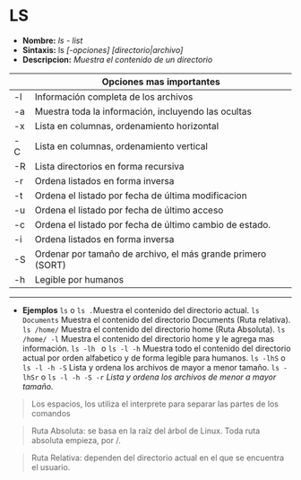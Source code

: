 # LS
* **Nombre:** _ls - list_
* **Sintaxis:** ls _[-opciones]_ _[directorio|archivo]_
* **Descripcion:** _Muestra el contenido de un directorio_

||Opciones mas importantes| 
| --------- | --------- |
| -l|Información completa de los archivos| 
| -a|Muestra toda la información, incluyendo las ocultas|
| -x|Lista en columnas, ordenamiento horizontal|
| -C|Lista en columnas, ordenamiento vertical|
| -R|Lista directorios en forma recursiva|
| -r|Ordena listados en forma inversa|
| -t|Ordena el listado por fecha de última modificacion|
| -u|Ordena el listado por fecha de último acceso|
| -c|Ordena el listado por fecha de último cambio de estado.|
| -i|Ordena listados en forma inversa|
| -S|Ordenar por tamaño de archivo, el más grande primero (SORT)|
| -h|Legible por humanos|
***
* **Ejemplos**
```ls``` o ```ls .```Muestra el contenido del directorio actual.
```ls Documents``` Muestra el contenido del directorio Documents (Ruta relativa).
```ls /home/``` Muestra el contenido del directorio home (Ruta Absoluta).
```ls /home/ -l``` Muestra el contenido del directorio home y le agrega mas información.
```ls -lh ``` o ```ls -l -h``` Muestra todo el contenido del directorio actual por orden alfabetico y de forma legible para humanos.
```ls -lhS``` o ```ls -l -h -S``` Lista y ordena los archivos de mayor a menor tamaño.
```ls -lhSr``` o ```ls -l -h -S -r``` _Lista y ordena los archivos de menor a mayor tamaño._

>Los espacios, los utiliza el interprete para separar las partes de los comandos

>Ruta Absoluta: se basa en la raíz del árbol de Linux. Toda ruta absoluta empieza, por /.

>Ruta Relativa: dependen del directorio actual en el que se encuentra el usuario.
